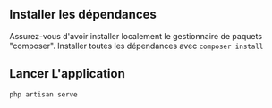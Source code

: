 ## Installer les dépendances

Assurez-vous d'avoir installer localement le gestionnaire de paquets "composer". Installer toutes les dépendances avec `composer install`


## Lancer L'application

`php artisan serve`


